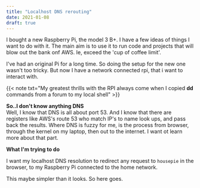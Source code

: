 ```yaml
---
title: "Localhost DNS rerouting"
date: 2021-01-08
draft: true
---
```


I bought a new Raspberry Pi, the model 3 B+. I have a few ideas of things I want to do with it. The main aim is to use it to run code and projects that will blow out the bank onf AWS. Ie, exceed the 'cup of coffee limit'. 

I've had an original Pi for a long time. So doing the setup for the new one wasn't too tricky.  But now I have a network connected rpi, that i want to interact with. 

{{< note txt="My greatest thrills with the RPI always come when I copied **dd** commands from a forum to my local shell" >}}

**So..I don't know anything DNS**  
Well, I know that DNS is all about port 53. And I know that there are registers like AWS's route 53 who match IP's to name look ups, and pass back the results.
Where DNS is fuzzy for me, is the process from browser, through the kernel on my laptop, then out to the internet.  I want ot learn more about that part. 

**What I'm trying to do**

I want my localhost DNS resolution to redirect any request to ```housepie``` in the browser, to my Raspberry Pi connected to the home network. 

This maybe simpler than it looks. So here goes.

